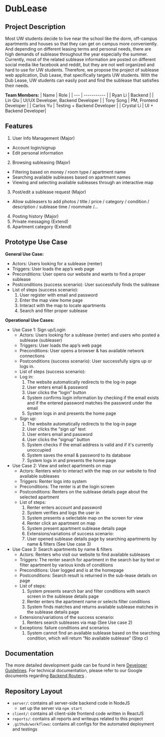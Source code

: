 # DubLease

## Project Description
Most UW students decide to live near the school like the dorm, off-campus apartments and houses so that they can get on campus more conveniently. And depending on different leasing terms and personal needs, there are high demands of sublease throughout the year especially the summer. Currently, most of the related sublease information are posted on different social media like facebook and reddit, but they are not well organized and hard to use for UW students. Therefore, we propose the project of sublease web application, Dub Lease, that specifically targets UW students. With the Dub Lease, UW students can easily post and find the sublease that satisfies their needs.

**Team Members:**
| Name | Role | 
| --- | ----------- | 
| Ryan Li | Backend | 
| Lin Qiu | UI/UX Developer, Backend Developer | 
| Tony Song | PM, Frontend Developer |
| Carlos Yu | Testing + Backend Developer | 
| Crystal Li | UI + Backend Developer| 

## Features
1. User Info Management (Major)
  - Account login/signup 
  - Edit personal information
  
2. Browsing subleasing (Major)
  - Filtering based on money / room type / apartment name
  - Searching available subleases based on apartment names
  - Viewing and selecting available subleases through an interactive map
  
3. Post/edit a sublease request (Major)
  - Allow subleasers to add photos / title / price / category / condition / description / sublease time / roommate /...
  
4. Posting history (Major)
5. Private messaging (Extend)
6. Apartment category (Extend)

## Prototype Use Case
**General Use Case:**
- Actors: Users looking for a sublease (renter) 
- Triggers: User loads the app’s web page
- Preconditions: User opens our website and wants to find a proper sublease
- Postconditions (success scenario): User successfully finds the sublease
- List of steps (success scenario):
  1. User register with email and password
  2. Enter the map view home page
  3. Interact with the map to locate apartments
  4. Search and filter proper sublease

**Operational Use Cases:**
- Use Case 1: Sign up/Login
  - Actors: Users looking for a sublease (renter) and users who posted a sublease (subleaser)
  - Triggers: User loads the app’s web page
  - Preconditions: User opens a browser & has available network connections
  - Postconditions (success scenario): User successfully signs up or logs in.
  - List of steps (success scenario):
  - Log in:
    1. The website automatically redirects to the log-in page
    2. User enters email & password
    3. User clicks the “login” button
    4. System confirms login information by checking if the email exists and if the entered password matches the password under the email
    5. System logs in and presents the home page
  - Sign up:
    1. The website automatically redirects to the log-in page
    2. User clicks the “sign up” text
    3. User enters email and password
    4. User clicks the “signup” button
    5. System checks if the email address is valid and if it's currently unoccupied
    6. System saves the email & password to its database
    7. System logs in and presents the home page
- Use Case 2: View and select apartments on map
  - Actors: Renters wish to interact with the map on our website to find available subleases
  - Triggers: Renter logs into system
  - Preconditions: The renter is at the login screen
  - Postconditions: Renters on the sublease details page about the selected apartment
  - List of steps:
    1. Renter enters account and password
    2. System verifies and logs the user in
    3. System presents a selectable map on the screen for view
    4. Renter click an apartment on map
    5. System present apartment sublease details page
    6. Extensions/variations of success scenario:
    7. User opened sublease details page by searching apartments by name & filters (See Use case 3)
- Use Case 3: Search apartments by name & filters
  - Actors: Renters who visit our website to find available subleases
  - Triggers: The renter search for apartment in the search bar by text or filter apartment by various kinds of conditions
  - Preconditions: User logged and is at the homepage
  - Postconditions: Search result is returned in the sub-lease details on page 
  - List of steps:
    1. System presents search bar and filter conditions with search screen in the sublease details page
    2. Renter enters the apartment name or selects filter conditions
    3. System finds matches and returns available sublease matches in the sublease details page
  - Extensions/variations of the success scenario:
    1. Renters search subleases via map (See Use case 2)
  - Exceptions: failure conditions and scenarios
    1. System cannot find an available sublease based on the searching condition, which will return “No available sublease” (Step c)


## Documentation

The more detailed development guide can be found in here [Developer Guidelines](./DeveloperGuide.md).
For technical documentation, please refer to our Google documents regarding [Backend Routers](https://docs.google.com/document/d/1Q48TTSTBrOSXKS06upeNwzYLw0O1lRpGk2PCigNLAS8/edit?usp=sharing) .


## Repository Layout
* `server/`: contains all server-side backend code in NodeJS
  - set up the server via `npm start`
* `client/`: contains all client-side frontend code written in ReactJS
* `reports/`: contains all reports and writeups related to this project
*  `.github/workflows`: contains all configs for the automated deployment and testings


